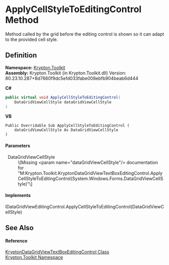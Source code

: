 # ApplyCellStyleToEditingControl Method


Method called by the grid before the editing control is shown so it can adapt to the provided cell style.



## Definition
**Namespace:** <a href="79d2eac2-21f4-54ff-7552-b20c33c30600.md">Krypton.Toolkit</a>  
**Assembly:** Krypton.Toolkit (in Krypton.Toolkit.dll) Version: 80.23.10.287+8d7660f9dc5efd033fabe008ebfb904beab6d444

**C#**
``` C#
public virtual void ApplyCellStyleToEditingControl(
	DataGridViewCellStyle dataGridViewCellStyle
)
```
**VB**
``` VB
Public Overridable Sub ApplyCellStyleToEditingControl ( 
	dataGridViewCellStyle As DataGridViewCellStyle
)
```



#### Parameters
<dl><dt>  DataGridViewCellStyle</dt><dd>\[Missing &lt;param name="dataGridViewCellStyle"/&gt; documentation for "M:Krypton.Toolkit.KryptonDataGridViewTextBoxEditingControl.ApplyCellStyleToEditingControl(System.Windows.Forms.DataGridViewCellStyle)"\]</dd></dl>

#### Implements
IDataGridViewEditingControl.ApplyCellStyleToEditingControl(DataGridViewCellStyle)  


## See Also


#### Reference
<a href="b52edfb1-6166-b6b9-0dab-b55d9563072f.md">KryptonDataGridViewTextBoxEditingControl Class</a>  
<a href="79d2eac2-21f4-54ff-7552-b20c33c30600.md">Krypton.Toolkit Namespace</a>  
